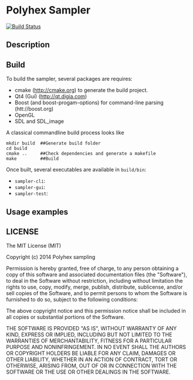 Polyhex Sampler
===============
[![Build Status](https://travis-ci.org/polyhex-sampling/sampler.svg?branch=master)](https://travis-ci.org/polyhex-sampling/sampler)


Description
-----------

Build
-----

To build the sampler, several packages are requires:

* cmake (http://cmake.org) to generate the build project.
* Qt4 (Gui) (http://qt.digia.com) 
* Boost (and boost-progam-options) for command-line parsing (htt://boost.org)
* OpenGL
* SDL and SDL_image


A classical commandline build process looks like

    mkdir build  ##Generate build folder
    cd build
    cmake ..     ##Check dependencies and generate a makefile
    make         ##Build

Once built, several executables are available in `build/bin`:

* `sampler-cli`: 
* `sampler-gui`:
* `sampler-test`: 


Usage examples
--------------



LICENSE
-------


The MIT License (MIT)

Copyright (c) 2014 Polyhex sampling

Permission is hereby granted, free of charge, to any person obtaining a copy
of this software and associated documentation files (the "Software"), to deal
in the Software without restriction, including without limitation the rights
to use, copy, modify, merge, publish, distribute, sublicense, and/or sell
copies of the Software, and to permit persons to whom the Software is
furnished to do so, subject to the following conditions:

The above copyright notice and this permission notice shall be included in all
copies or substantial portions of the Software.

THE SOFTWARE IS PROVIDED "AS IS", WITHOUT WARRANTY OF ANY KIND, EXPRESS OR
IMPLIED, INCLUDING BUT NOT LIMITED TO THE WARRANTIES OF MERCHANTABILITY,
FITNESS FOR A PARTICULAR PURPOSE AND NONINFRINGEMENT. IN NO EVENT SHALL THE
AUTHORS OR COPYRIGHT HOLDERS BE LIABLE FOR ANY CLAIM, DAMAGES OR OTHER
LIABILITY, WHETHER IN AN ACTION OF CONTRACT, TORT OR OTHERWISE, ARISING FROM,
OUT OF OR IN CONNECTION WITH THE SOFTWARE OR THE USE OR OTHER DEALINGS IN THE
SOFTWARE.
